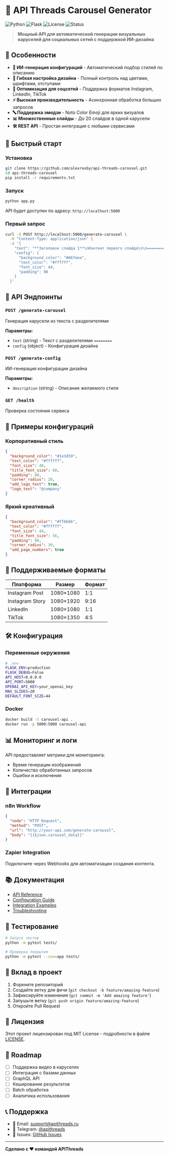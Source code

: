 # 🎨 API Threads Carousel Generator

![Python](https://img.shields.io/badge/Python-3.8+-blue.svg)
![Flask](https://img.shields.io/badge/Flask-2.0+-green.svg)
![License](https://img.shields.io/badge/License-MIT-yellow.svg)
![Status](https://img.shields.io/badge/Status-Production-brightgreen.svg)

> **Мощный API для автоматической генерации визуальных каруселей для социальных сетей с поддержкой ИИ-дизайна**

## 🚀 Особенности

- **🤖 ИИ-генерация конфигураций** - Автоматический подбор стилей по описанию
- **🎨 Гибкая настройка дизайна** - Полный контроль над цветами, шрифтами, отступами
- **📱 Оптимизация для соцсетей** - Поддержка форматов Instagram, LinkedIn, TikTok
- **⚡ Высокая производительность** - Асинхронная обработка больших запросов
- **🔤 Поддержка эмодзи** - Noto Color Emoji для ярких визуалов
- **📊 Множественные слайды** - До 20 слайдов в одной карусели
- **🛠️ REST API** - Простая интеграция с любыми сервисами

## 📖 Быстрый старт

### Установка

```bash
git clone https://github.com/alexrexby/api-threads-carousel.git
cd api-threads-carousel
pip install -r requirements.txt
```

### Запуск

```bash
python app.py
```

API будет доступен по адресу: `http://localhost:5000`

### Первый запрос

```bash
curl -X POST http://localhost:5000/generate-carousel \
  -H "Content-Type: application/json" \
  -d '{
    "text": "**Заголовок слайда 1**\nКонтент первого слайда\n\n========\n\n**Заголовок слайда 2**\nКонтент второго слайда",
    "config": {
      "background_color": "#667eea",
      "text_color": "#ffffff",
      "font_size": 44,
      "padding": 90
    }
  }'
```

## 🔌 API Эндпоинты

### `POST /generate-carousel`
Генерация карусели из текста с разделителями

**Параметры:**
- `text` (string) - Текст с разделителями `========`
- `config` (object) - Конфигурация дизайна

### `POST /generate-config` 
ИИ-генерация конфигурации дизайна

**Параметры:**
- `description` (string) - Описание желаемого стиля

### `GET /health`
Проверка состояния сервиса

## 🎨 Примеры конфигураций

### Корпоративный стиль
```json
{
  "background_color": "#1e3d59",
  "text_color": "#ffffff",
  "font_size": 48,
  "title_font_size": 60,
  "padding": 80,
  "corner_radius": 20,
  "add_logo_text": true,
  "logo_text": "@company"
}
```

### Яркий креативный
```json
{
  "background_color": "#ff6b6b",
  "text_color": "#ffffff",
  "font_size": 44,
  "title_font_size": 56,
  "padding": 90,
  "corner_radius": 30,
  "add_page_numbers": true
}
```

## 📱 Поддерживаемые форматы

| Платформа | Размер | Формат |
|-----------|--------|--------|
| Instagram Post | 1080×1080 | 1:1 |
| Instagram Story | 1080×1920 | 9:16 |
| LinkedIn | 1080×1080 | 1:1 |
| TikTok | 1080×1350 | 4:5 |

## 🛠️ Конфигурация

### Переменные окружения

```bash
# .env
FLASK_ENV=production
FLASK_DEBUG=False
API_HOST=0.0.0.0
API_PORT=5000
OPENAI_API_KEY=your_openai_key
MAX_SLIDES=20
DEFAULT_FONT_SIZE=44
```

### Docker

```bash
docker build -t carousel-api .
docker run -p 5000:5000 carousel-api
```

## 📊 Мониторинг и логи

API предоставляет метрики для мониторинга:
- Время генерации изображений
- Количество обработанных запросов
- Ошибки и исключения

## 🤝 Интеграции

### n8n Workflow
```json
{
  "node": "HTTP Request",
  "method": "POST",
  "url": "http://your-api.com/generate-carousel",
  "body": "{{$json.carousel_data}}"
}
```

### Zapier Integration
Подключите через Webhooks для автоматизации создания контента.

## 📚 Документация

- [API Reference](docs/api-reference.md)
- [Configuration Guide](docs/configuration.md)
- [Integration Examples](docs/integrations.md)
- [Troubleshooting](docs/troubleshooting.md)

## 🧪 Тестирование

```bash
# Запуск тестов
python -m pytest tests/

# Проверка покрытия
python -m pytest --cov=app tests/
```

## 🤝 Вклад в проект

1. Форкните репозиторий
2. Создайте ветку для фичи (`git checkout -b feature/amazing-feature`)
3. Зафиксируйте изменения (`git commit -m 'Add amazing feature'`)
4. Запушьте ветку (`git push origin feature/amazing-feature`)
5. Откройте Pull Request

## 📄 Лицензия

Этот проект лицензирован под MIT License - подробности в файле [LICENSE](LICENSE).

## 🎯 Roadmap

- [ ] Поддержка видео в каруселях
- [ ] Интеграция с базами данных
- [ ] GraphQL API
- [ ] Кеширование результатов
- [ ] Batch обработка
- [ ] Аналитика использования

## 📞 Поддержка

- 📧 Email: support@apithreads.ru
- 💬 Telegram: [@apithreads](https://t.me/apithreads)
- 🐛 Issues: [GitHub Issues](https://github.com/alexrexby/api-threads-carousel/issues)

---

**Сделано с ❤️ командой APIThreads**
